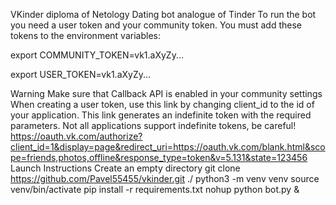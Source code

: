 VKinder diploma of Netology
Dating bot analogue of Tinder
To run the bot you need a user token and your community token.
You must add these tokens to the environment variables:

export COMMUNITY_TOKEN=vk1.aXyZy...

export USER_TOKEN=vk1.aXyZy...

Warning
Make sure that Callback API is enabled in your community settings
When creating a user token, use this link by changing client_id to the id of your application. This link generates an indefinite token with the required parameters. Not all applications support indefinite tokens, be careful! https://oauth.vk.com/authorize?client_id=1&display=page&redirect_uri=https://oauth.vk.com/blank.html&scope=friends,photos,offline&response_type=token&v=5.131&state=123456
Launch Instructions
Create an empty directory
git clone https://github.com/Pavel55455/vkinder.git ./
python3 -m venv venv
source venv/bin/activate
pip install -r requirements.txt
nohup python bot.py &
